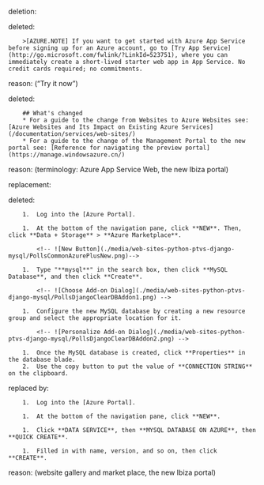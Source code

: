 deletion:

deleted:

		>[AZURE.NOTE] If you want to get started with Azure App Service before signing up for an Azure account, go to [Try App Service](http://go.microsoft.com/fwlink/?LinkId=523751), where you can immediately create a short-lived starter web app in App Service. No credit cards required; no commitments.

reason: (“Try it now”)

deleted:

		## What's changed
		* For a guide to the change from Websites to Azure Websites see: [Azure Websites and Its Impact on Existing Azure Services](/documentation/services/web-sites/)
		* For a guide to the change of the Management Portal to the new portal see: [Reference for navigating the preview portal](https://manage.windowsazure.cn/)

reason: (terminology: Azure App Service Web, the new Ibiza portal)

replacement:

deleted:

		1.  Log into the [Azure Portal].
		
		1.  At the bottom of the navigation pane, click **NEW**. Then, click **Data + Storage** > **Azure Marketplace**. 
		
		  	<!-- ![New Button](./media/web-sites-python-ptvs-django-mysql/PollsCommonAzurePlusNew.png)-->
		
		1.  Type "**mysql**" in the search box, then click **MySQL Database**, and then click **Create**.
		
		  	<!-- ![Choose Add-on Dialog](./media/web-sites-python-ptvs-django-mysql/PollsDjangoClearDBAddon1.png) -->
		
		1.  Configure the new MySQL database by creating a new resource group and select the appropriate location for it.
		
		  	<!-- ![Personalize Add-on Dialog](./media/web-sites-python-ptvs-django-mysql/PollsDjangoClearDBAddon2.png) -->
		
		1.  Once the MySQL database is created, click **Properties** in the database blade.
		2.  Use the copy button to put the value of **CONNECTION STRING** on the clipboard.

replaced by:

		1.  Log into the [Azure Portal].
		
		1.  At the bottom of the navigation pane, click **NEW**.
		
		1.  Click **DATA SERVICE**, then **MYSQL DATABASE ON AZURE**, then **QUICK CREATE**.
		
		1.  Filled in with name, version, and so on, then click **CREATE**.

reason: (website gallery and market place, the new Ibiza portal)


